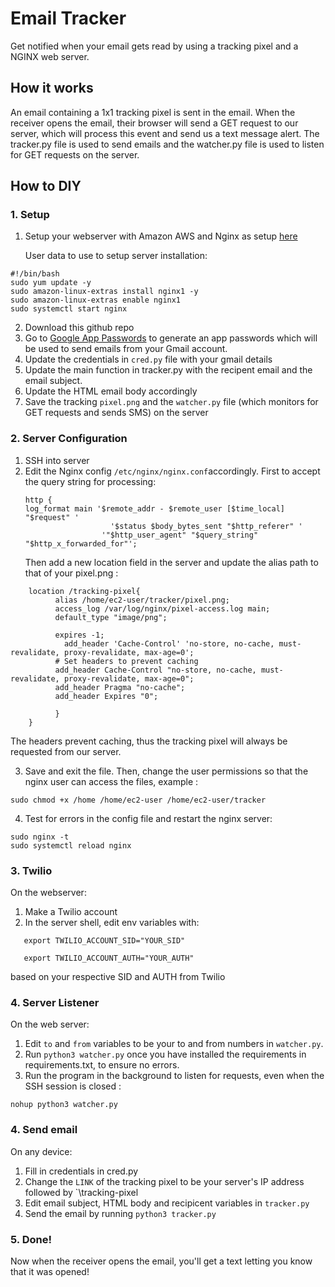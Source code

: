 ﻿# Email Tracker

Get notified when your email gets read by using a tracking pixel and a NGINX web server.

## How it works

An email containing a 1x1 tracking pixel is sent in the email. When the receiver opens the email, their browser will send a GET request to our server, which will process this event and send us a text message alert. The tracker.py file is used to send emails and the watcher.py file is used to listen for GET requests on the server.

## How to DIY

### 1. Setup

1. Setup your webserver with Amazon AWS and Nginx as setup [here](https://aws.plainenglish.io/creating-an-ec2-instance-installing-an-nginx-webserver-8b0ab5ba10a9)

   User data to use to setup server installation:

```
#!/bin/bash
sudo yum update -y
sudo amazon-linux-extras install nginx1 -y
sudo amazon-linux-extras enable nginx1
sudo systemctl start nginx
```

2. Download this github repo
3. Go to [Google App Passwords](https://myaccount.google.com/apppasswords) to generate an app passwords which will be used to send emails from your Gmail account.
4. Update the credentials in `cred.py` file with your gmail details
5. Update the main function in tracker.py with the recipent email and the email subject.
6. Update the HTML email body accordingly
7. Save the tracking `pixel.png` and the `watcher.py` file (which monitors for GET requests and sends SMS) on the server

### 2. Server Configuration

1. SSH into server
2. Edit the Nginx config `/etc/nginx/nginx.conf`accordingly. First to accept the query string for processing:
   ```
   http {
   log_format main '$remote_addr - $remote_user [$time_local] "$request" '
                      '$status $body_bytes_sent "$http_referer" '
                    '"$http_user_agent" "$query_string" "$http_x_forwarded_for"';
   ```
   Then add a new location field in the server and update the alias path to that of your pixel.png :

```
    location /tracking-pixel{
          alias /home/ec2-user/tracker/pixel.png;
          access_log /var/log/nginx/pixel-access.log main;
          default_type "image/png";

          expires -1;
            add_header 'Cache-Control' 'no-store, no-cache, must-revalidate, proxy-revalidate, max-age=0';
          # Set headers to prevent caching
          add_header Cache-Control "no-store, no-cache, must-revalidate, proxy-revalidate, max-age=0";
          add_header Pragma "no-cache";
          add_header Expires "0";

          }
    }
```

The headers prevent caching, thus the tracking pixel will always be requested from our server.

3. Save and exit the file. Then, change the user permissions so that the nginx user can access the files, example :

```
sudo chmod +x /home /home/ec2-user /home/ec2-user/tracker
```

4. Test for errors in the config file and restart the nginx server:

```
sudo nginx -t
sudo systemctl reload nginx
```

### 3. Twilio

On the webserver:

1. Make a Twilio account
2. In the server shell, edit env variables with:

```
   export TWILIO_ACCOUNT_SID="YOUR_SID"

   export TWILIO_ACCOUNT_AUTH="YOUR_AUTH"
```

based on your respective SID and AUTH from Twilio

### 4. Server Listener

On the web server:

1. Edit `to` and `from` variables to be your to and from numbers in `watcher.py`.
2. Run `python3 watcher.py` once you have installed the requirements in requirements.txt, to ensure no errors.
3. Run the program in the background to listen for requests, even when the SSH session is closed :

```
nohup python3 watcher.py
```

### 4. Send email

On any device:

1. Fill in credentials in cred.py
2. Change the `LINK` of the tracking pixel to be your server's IP address followed by `\tracking-pixel
3. Edit email subject, HTML body and recipicent variables in `tracker.py`
4. Send the email by running `python3 tracker.py`

### 5. Done!

Now when the receiver opens the email, you'll get a text letting you know that it was opened!

